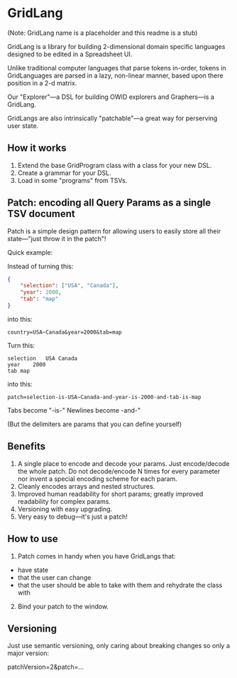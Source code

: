 # GridLang

(Note: GridLang name is a placeholder and this readme is a stub)

GridLang is a library for building 2-dimensional domain specific languages designed to be edited in a Spreadsheet UI.

Unlike traditional computer languages that parse tokens in-order, tokens in GridLanguages are parsed in a lazy, non-linear manner, based upon there position in a 2-d matrix.

Our "Explorer"—a DSL for building OWID explorers and Graphers—is a GridLang.

GridLangs are also intrinsically "patchable"—a great way for perserving user state.

## How it works

1. Extend the base GridProgram class with a class for your new DSL.
2. Create a grammar for your DSL.
3. Load in some "programs" from TSVs.

## Patch: encoding all Query Params as a single TSV document

Patch is a simple design pattern for allowing users to easily store all their state—"just throw it in the patch"!

Quick example:

Instead of turning this:

```json
{
    "selection": ["USA", "Canada"],
    "year": 2000,
    "tab": "map"
}
```

into this:

```
country=USA~Canada&year=2000&tab=map
```

Turn this:

```tsv
selection	USA	Canada
year	2000
tab	map
```

into this:

```
patch=selection-is-USA~Canada-and-year-is-2000-and-tab-is-map
```

Tabs become "-is-"
Newlines become -and-"

(But the delimiters are params that you can define yourself)

## Benefits

1. A single place to encode and decode your params. Just encode/decode the whole patch. Do not decode/encode N times for every parameter nor invent a special encoding scheme for each param.
2. Cleanly encodes arrays and nested structures.
3. Improved human readability for short params; greatly improved readability for complex params.
4. Versioning with easy upgrading.
5. Very easy to debug—it's just a patch!

## How to use

1. Patch comes in handy when you have GridLangs that:

-   have state
-   that the user can change
-   that the user should be able to take with them and rehydrate the class with

2. Bind your patch to the window.

## Versioning

Just use semantic versioning, only caring about breaking changes so only a major version:

patchVersion=2&patch=...
